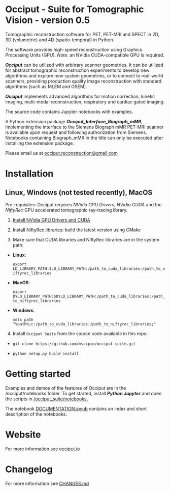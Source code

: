 
Occiput - Suite for Tomographic Vision - version 0.5
===============================================================================

Tomographic reconstruction software for PET, PET-MRI and SPECT in 2D, 3D (volumetric) and 4D (spatio-temporal) in Python.

The software provides high-speed reconstruction using Graphics Processing Units (GPU). *Note*: an NVidia CUDA-compatible GPU is required.

***Occiput*** can be utilized with arbitrary scanner geometries. It can be utilized for abstract tomographic reconstruction experiments to develop new algorithms and explore new system geometries, or to connect to real-world scanners, providing production quality image reconstruction with standard algorithms (such as MLEM and OSEM).

***Occiput*** implements advanced algorithms for motion correction, kinetic imaging, multi-modal reconstruction, respiratory and cardiac gated imaging.

The source code contains Jupyter notebooks with examples.

A Python extension package ***Occiput_Interface_Biograph_mMR***, implementing the interface to the Siemens Biograph mMR PET-MRI scanner is available upon request and following authorization from Siemens. Notebooks containing Biograph_mMR in the title can only be executed after installing the extension package.

Please email us at occiput.reconstruction@gmail.com


Installation
============

Linux, Windows (not tested recently), MacOS
-------------------------------------------

Pre-requisites: Occiput requires *NVidia GPU Drivers*, *NVidia CUDA* and the *NiftyRec* GPU accelerated tomographic ray-tracing library.

1. [Install NVidia GPU Drivers and CUDA](https://developer.nvidia.com/cuda-downloads)

2. [Install NiftyRec libraries](https://github.com/mscipio/NiftyRec): build the latest version using CMake

3. Make sure that CUDA libraries and NiftyRec libraries are in the system path:

 - **Linux**:

    `export LD_LIBRARY_PATH:$LD_LIBRARY_PATH:/path_to_cuda_libraries:/path_to_niftyrec_libraries`

 - **MacOS**:

    `export DYLD_LIBRARY_PATH:$DYLD_LIBRARY_PATH:/path_to_cuda_libraries:/path_to_niftyrec_libraries`

 - **Windows**:

    `setx path "%path%;c:/path_to_cuda_libraries:/path_to_niftyrec_libraries;"`

4. Install ``Occiput Suite`` from the source code available in this repo:

 -    `git clone https://github.com/mscipio/occiput-suite.git`

 -    `python setup.py build install`


Getting started
===============
Examples and demos of the features of Occiput are in the /occiput/notebooks folder.
To get started, install ***Python Jupyter*** and open the scripts in
[/occiput_suite/notebooks.](https://github.com/mscipio/occiput-suite/tree/master/occiput_suite/notebooks>)

The notebook [DOCUMENTATION.ipynb](https://github.com/mscipio/occiput-suite/blob/master/occiput_suite/notebooks/DOCUMENTATION.ipynb) contains an index and short description of the notebooks.


Website
=======
For more information see [occiput.io](http://occiput.mgh.harvard.edu/)


Changelog
=========
For more information see [CHANGES.md](https://github.com/mscipio/occiput-suite/blob/master/CHANGES.md)

